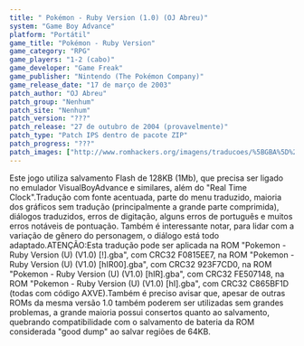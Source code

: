 ```yaml
---
title: " Pokémon - Ruby Version (1.0) (OJ Abreu)"
system: "Game Boy Advance"
platform: "Portátil"
game_title: "Pokémon - Ruby Version"
game_category: "RPG"
game_players: "1-2 (cabo)"
game_developer: "Game Freak"
game_publisher: "Nintendo (The Pokémon Company)"
game_release_date: "17 de março de 2003"
patch_author: "OJ Abreu"
patch_group: "Nenhum"
patch_site: "Nenhum"
patch_version: "???"
patch_release: "27 de outubro de 2004 (provavelmente)"
patch_type: "Patch IPS dentro de pacote ZIP"
patch_progress: "???"
patch_images: ["http://www.romhackers.org/imagens/traducoes/%5BGBA%5D%20Pok%C3%A9mon%20-%20Ruby%20Version%20-%20OJ%20Abreu%20-%201.png","http://www.romhackers.org/imagens/traducoes/%5BGBA%5D%20Pok%C3%A9mon%20-%20Ruby%20Version%20-%20OJ%20Abreu%20-%202.png","http://www.romhackers.org/imagens/traducoes/%5BGBA%5D%20Pok%C3%A9mon%20-%20Ruby%20Version%20-%20OJ%20Abreu%20-%203.png"]
---
```

Este jogo utiliza salvamento Flash de 128KB (1Mb), que precisa ser ligado no emulador VisualBoyAdvance e similares, além do "Real Time Clock".Tradução com fonte acentuada, parte do menu traduzido, maioria dos gráficos sem tradução (principalmente a grande parte comprimida), diálogos traduzidos, erros de digitação, alguns erros de português e muitos erros notáveis de pontuação. Também é interessante notar, para lidar com a variação de gênero do personagem, o diálogo está todo adaptado.ATENÇÃO:Esta tradução pode ser aplicada na ROM "Pokemon - Ruby Version (U) (V1.0) [!].gba", com CRC32 F0815EE7, na ROM "Pokemon - Ruby Version (U) (V1.0) [hIR00].gba", com CRC32 923F7CD0, na ROM "Pokemon - Ruby Version (U) (V1.0) [hIR].gba", com CRC32 FE507148, na ROM "Pokemon - Ruby Version (U) (V1.0) [hI].gba", com CRC32 C865BF1D (todas com código AXVE).Também é preciso avisar que, apesar de outras ROMs da mesma versão 1.0 também poderem ser utilizadas sem grandes problemas, a grande maioria possui consertos quanto ao salvamento, quebrando compatibilidade com o salvamento de bateria da ROM considerada "good dump" ao salvar regiões de 64KB.
